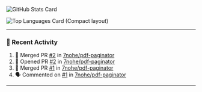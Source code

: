 ![GitHub Stats Card](https://github-readme-stats.vercel.app/api?username=7nohe&count_private=true&theme=react)

![Top Languages Card (Compact layout)](https://github-readme-stats.vercel.app/api/top-langs/?username=7nohe&layout=compact&theme=react)

---

### :koala: Recent Activity

<!--START_SECTION:activity-->
1. 🎉 Merged PR [#2](https://github.com/7nohe/pdf-paginator/pull/2) in [7nohe/pdf-paginator](https://github.com/7nohe/pdf-paginator)
2. 💪 Opened PR [#2](https://github.com/7nohe/pdf-paginator/pull/2) in [7nohe/pdf-paginator](https://github.com/7nohe/pdf-paginator)
3. 🎉 Merged PR [#1](https://github.com/7nohe/pdf-paginator/pull/1) in [7nohe/pdf-paginator](https://github.com/7nohe/pdf-paginator)
4. 🗣 Commented on [#1](https://github.com/7nohe/pdf-paginator/issues/1) in [7nohe/pdf-paginator](https://github.com/7nohe/pdf-paginator)
<!--END_SECTION:activity-->

---
